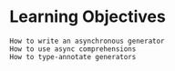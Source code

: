 # Learning Objectives

    How to write an asynchronous generator
    How to use async comprehensions
    How to type-annotate generators
